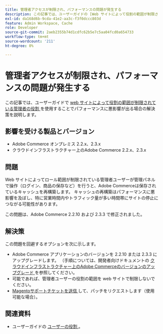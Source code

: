 ```yaml
---
title: 管理者アクセスが制限され、パフォーマンスの問題が発生する
description: この記事では、ユーザーガイドの [Web サイトによって役割の範囲が制限されている管理者の役割 ] （https://experienceleague.adobe.com/ja/docs/commerce-admin/systems/user-accounts/permissions-user-roles#step-2assign-resources）を使用することでパフォーマンスに悪影響が出た場合の解決策について説明します。
exl-id: da168d6b-9cda-41e2-aa3c-f3f0dccc803d
feature: Admin Workspace, Cache
role: Developer
source-git-commit: 2aeb2355b74d1cdfc62b5e7c5aa04fcd0a654733
workflow-type: tm+mt
source-wordcount: '211'
ht-degree: 0%

---
```


# 管理者アクセスが制限され、パフォーマンスの問題が発生する

この記事では、ユーザーガイドで [web サイトによって役割の範囲が制限されている管理者の役割 ](https://experienceleague.adobe.com/ja/docs/commerce-admin/systems/user-accounts/permissions-user-roles#step-2assign-resources) を使用することでパフォーマンスに悪影響が出る場合の解決策を説明します。

## 影響を受ける製品とバージョン

* Adobe Commerce オンプレミス 2.2.x、2.3.x
* クラウドインフラストラクチャー上のAdobe Commerce 2.2.x、2.3.x

## 問題

Web サイトによってロール範囲が制限されている管理者ユーザーが管理パネルで操作（ログイン、商品の保存など）を行うと、Adobe Commerceは保存されているキャッシュを再構築します。 キャッシュの再構築はパフォーマンスに悪影響を及ぼし、特に営業時間内やトラフィック量が多い時間帯にサイトの停止につながる可能性があります。

この問題は、Adobe Commerce 2.2.10 および 2.3.3 で修正されました。

## 解決策

この問題を回避するオプションを次に示します。

* Adobe Commerce アプリケーションのバージョンを 2.2.10 または 2.3.3 にアップグレードします。 （手順については、開発者向けドキュメントの [ クラウドインフラストラクチャー上のAdobe Commerceのバージョンのアップグレード ](https://experienceleague.adobe.com/ja/docs/commerce-cloud-service/user-guide/develop/upgrade/commerce-version) を参照してください。
* 可能であれば、管理者ユーザーの役割の範囲を web サイトで制限しないでください。
* [Magentoサポートチケットを送信 ](/help/help-center-guide/help-center/magento-help-center-user-guide.md#submit-ticket) して、パッチをリクエストします（使用可能な場合）。

## 関連資料

* ユーザーガイドの [ ユーザーの役割 ](https://experienceleague.adobe.com/ja/docs/commerce-admin/systems/user-accounts/permissions-user-roles)。
